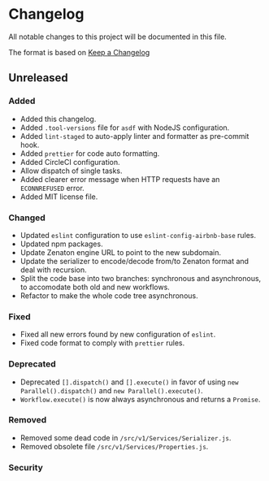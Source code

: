# Changelog

All notable changes to this project will be documented in this file.

The format is based on [Keep a Changelog](http://keepachangelog.com/en/1.0.0/)

## Unreleased

### Added

- Added this changelog.
- Added `.tool-versions` file for `asdf` with NodeJS configuration.
- Added `lint-staged` to auto-apply linter and formatter as pre-commit hook.
- Added `prettier` for code auto formatting.
- Added CircleCI configuration.
- Allow dispatch of single tasks.
- Added clearer error message when HTTP requests have an `ECONNREFUSED` error.
- Added MIT license file.

### Changed

- Updated `eslint` configuration to use `eslint-config-airbnb-base` rules.
- Updated npm packages.
- Update Zenaton engine URL to point to the new subdomain.
- Update the serializer to encode/decode from/to Zenaton format and deal with recursion.
- Split the code base into two branches: synchronous and asynchronous, to accomodate both old and new workflows.
- Refactor to make the whole code tree asynchronous.

### Fixed

- Fixed all new errors found by new configuration of `eslint`.
- Fixed code format to comply with `prettier` rules.

### Deprecated

- Deprecated `[].dispatch()` and `[].execute()` in favor of using `new Parallel().dispatch()` and `new Parallel().execute()`.
- `Workflow.execute()` is now always asynchronous and returns a `Promise`.

### Removed

- Removed some dead code in `/src/v1/Services/Serializer.js`.
- Removed obsolete file `/src/v1/Services/Properties.js`.

### Security
